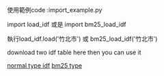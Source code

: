 使用範例code :import_example.py

import load_idf 或是 import bm25_load_idf

執行load_idf.load('竹北市') 或 bm25_load_idf('竹北市')

download two idf table here then you can use it

[normal type idf](https://drive.google.com/file/d/10kRX2PRS4Wvw6KJZ_4nzLSIxnHEC5IBm/view?usp=share_link)
[bm25 type](https://drive.google.com/file/d/1piYM5GYqo3nFQpJwuD1VhM3JgA3vU65w/view?usp=sharing)
